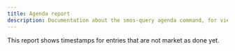 ```yaml
---
title: Agenda report
description: Documentation about the smos-query agenda command, for viewing your agenda from Smos
---
```


This report shows timestamps for entries that are not market as done yet.

<asciinema-player
  src="/casts/agenda.cast"
  autoplay="true"
  preloop="true"
  loop="true">
  </asciinema-player>

